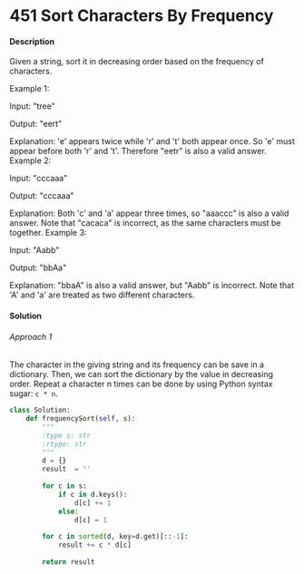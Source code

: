 # 451 Sort Characters By Frequency 

#### Description

Given a string, sort it in decreasing order based on the frequency of characters.

Example 1:

Input:
"tree"

Output:
"eert"

Explanation:
'e' appears twice while 'r' and 't' both appear once.
So 'e' must appear before both 'r' and 't'. Therefore "eetr" is also a valid answer.
Example 2:

Input:
"cccaaa"

Output:
"cccaaa"

Explanation:
Both 'c' and 'a' appear three times, so "aaaccc" is also a valid answer.
Note that "cacaca" is incorrect, as the same characters must be together.
Example 3:

Input:
"Aabb"

Output:
"bbAa"

Explanation:
"bbaA" is also a valid answer, but "Aabb" is incorrect.
Note that 'A' and 'a' are treated as two different characters.

#### Solution

###### Approach 1

The character in the giving string and its frequency can be save in a dictionary. Then, we
can sort the dictionary by the value in decreasing order. Repeat a character n times can be done
by using Python syntax sugar: `c * n`.

```python
class Solution:
    def frequencySort(self, s):
        """
        :type s: str
        :rtype: str
        """
        d = {}
        result  = ''
        
        for c in s:
            if c in d.keys():
                d[c] += 1
            else:
                d[c] = 1
        
        for c in sorted(d, key=d.get)[::-1]:
            result += c * d[c]
        
        return result
```